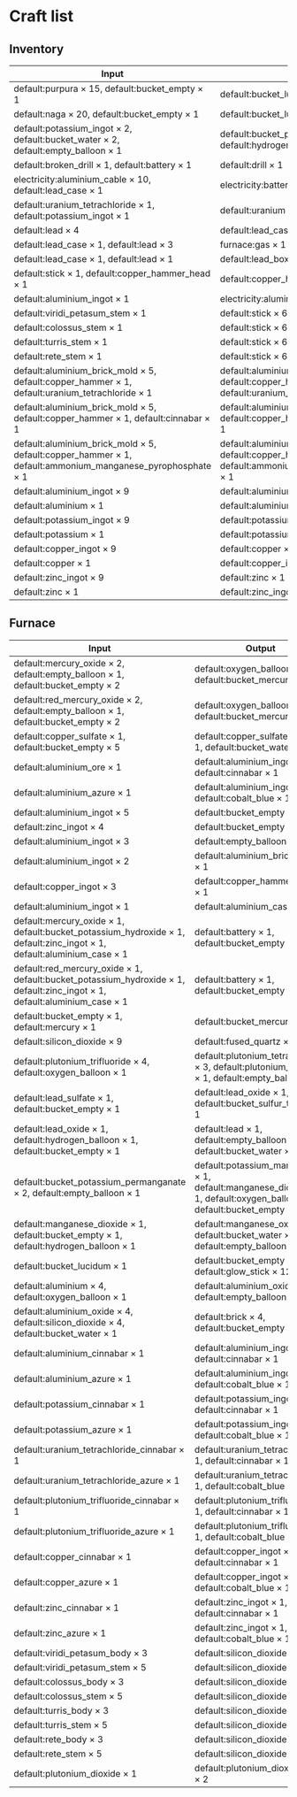 # Craft list
## Inventory
| Input | Output |
| ----- | ------ |
|default:purpura × 15, default:bucket_empty × 1|default:bucket_lucidum × 1|
|default:naga × 20, default:bucket_empty × 1|default:bucket_lucidum × 1|
|default:potassium_ingot × 2, default:bucket_water × 2, default:empty_balloon × 1|default:bucket_potassium_hydroxide × 2, default:hydrogen_balloon × 2|
|default:broken_drill × 1, default:battery × 1|default:drill × 1|
|electricity:aluminium_cable × 10, default:lead_case × 1|electricity:battery_box × 1|
|default:uranium_tetrachloride × 1, default:potassium_ingot × 1|default:uranium × 1, default:potassium_chloride × 4|
|default:lead × 4|default:lead_case × 1|
|default:lead_case × 1, default:lead × 3|furnace:gas × 1|
|default:lead_case × 1, default:lead × 1|default:lead_box × 1|
|default:stick × 1, default:copper_hammer_head × 1|default:copper_hammer × 1|
|default:aluminium_ingot × 1|electricity:aluminium_cable × 15|
|default:viridi_petasum_stem × 1|default:stick × 6|
|default:colossus_stem × 1|default:stick × 6|
|default:turris_stem × 1|default:stick × 6|
|default:rete_stem × 1|default:stick × 6|
|default:aluminium_brick_mold × 5, default:copper_hammer × 1, default:uranium_tetrachloride × 1|default:aluminium_brick_mold × 5, default:copper_hammer × 1, default:uranium_tetrachloride_brick × 1|
|default:aluminium_brick_mold × 5, default:copper_hammer × 1, default:cinnabar × 1|default:aluminium_brick_mold × 5, default:copper_hammer × 1, default:cinnabar_brick × 1|
|default:aluminium_brick_mold × 5, default:copper_hammer × 1, default:ammonium_manganese_pyrophosphate × 1|default:aluminium_brick_mold × 5, default:copper_hammer × 1, default:ammonium_manganese_pyrophosphate_brick × 1|
|default:aluminium_ingot × 9|default:aluminium × 1|
|default:aluminium × 1|default:aluminium_ingot × 9|
|default:potassium_ingot × 9|default:potassium × 1|
|default:potassium × 1|default:potassium_ingot × 9|
|default:copper_ingot × 9|default:copper × 1|
|default:copper × 1|default:copper_ingot × 9|
|default:zinc_ingot × 9|default:zinc × 1|
|default:zinc × 1|default:zinc_ingot × 9|

## Furnace
| Input | Output |
| ----- | ------ |
|default:mercury_oxide × 2, default:empty_balloon × 1, default:bucket_empty × 2|default:oxygen_balloon × 1, default:bucket_mercury × 2|
|default:red_mercury_oxide × 2, default:empty_balloon × 1, default:bucket_empty × 2|default:oxygen_balloon × 1, default:bucket_mercury × 2|
|default:copper_sulfate × 1, default:bucket_empty × 5|default:copper_sulfate_pure × 1, default:bucket_water × 5|
|default:aluminium_ore × 1|default:aluminium_ingot × 1, default:cinnabar × 1|
|default:aluminium_azure × 1|default:aluminium_ingot × 1, default:cobalt_blue × 1|
|default:aluminium_ingot × 5|default:bucket_empty × 1|
|default:zinc_ingot × 4|default:bucket_empty × 1|
|default:aluminium_ingot × 3|default:empty_balloon × 1|
|default:aluminium_ingot × 2|default:aluminium_brick_mold × 1|
|default:copper_ingot × 3|default:copper_hammer_head × 1|
|default:aluminium_ingot × 1|default:aluminium_case × 1|
|default:mercury_oxide × 1, default:bucket_potassium_hydroxide × 1, default:zinc_ingot × 1, default:aluminium_case × 1|default:battery × 1, default:bucket_empty × 1|
|default:red_mercury_oxide × 1, default:bucket_potassium_hydroxide × 1, default:zinc_ingot × 1, default:aluminium_case × 1|default:battery × 1, default:bucket_empty × 1|
|default:bucket_empty × 1, default:mercury × 1|default:bucket_mercury × 1|
|default:silicon_dioxide × 9|default:fused_quartz × 1|
|default:plutonium_trifluoride × 4, default:oxygen_balloon × 1|default:plutonium_tetrafluoride × 3, default:plutonium_dioxide × 1, default:empty_balloon × 1|
|default:lead_sulfate × 1, default:bucket_empty × 1|default:lead_oxide × 1, default:bucket_sulfur_trioxide × 1|
|default:lead_oxide × 1, default:hydrogen_balloon × 1, default:bucket_empty × 1|default:lead × 1, default:empty_balloon × 1, default:bucket_water × 1|
|default:bucket_potassium_permanganate × 2, default:empty_balloon × 1|default:potassium_manganate × 1, default:manganese_dioxide × 1, default:oxygen_balloon × 1, default:bucket_empty × 1|
|default:manganese_dioxide × 1, default:bucket_empty × 1, default:hydrogen_balloon × 1|default:manganese_oxide × 1, default:bucket_water × 1, default:empty_balloon × 1|
|default:bucket_lucidum × 1|default:bucket_empty × 1, default:glow_stick × 12|
|default:aluminium × 4, default:oxygen_balloon × 1|default:aluminium_oxide × 2, default:empty_balloon × 1|
|default:aluminium_oxide × 4, default:silicon_dioxide × 4, default:bucket_water × 1|default:brick × 4, default:bucket_empty × 1|
|default:aluminium_cinnabar × 1|default:aluminium_ingot × 1, default:cinnabar × 1|
|default:aluminium_azure × 1|default:aluminium_ingot × 1, default:cobalt_blue × 1|
|default:potassium_cinnabar × 1|default:potassium_ingot × 1, default:cinnabar × 1|
|default:potassium_azure × 1|default:potassium_ingot × 1, default:cobalt_blue × 1|
|default:uranium_tetrachloride_cinnabar × 1|default:uranium_tetrachloride × 1, default:cinnabar × 1|
|default:uranium_tetrachloride_azure × 1|default:uranium_tetrachloride × 1, default:cobalt_blue × 1|
|default:plutonium_trifluoride_cinnabar × 1|default:plutonium_trifluoride × 1, default:cinnabar × 1|
|default:plutonium_trifluoride_azure × 1|default:plutonium_trifluoride × 1, default:cobalt_blue × 1|
|default:copper_cinnabar × 1|default:copper_ingot × 1, default:cinnabar × 1|
|default:copper_azure × 1|default:copper_ingot × 1, default:cobalt_blue × 1|
|default:zinc_cinnabar × 1|default:zinc_ingot × 1, default:cinnabar × 1|
|default:zinc_azure × 1|default:zinc_ingot × 1, default:cobalt_blue × 1|
|default:viridi_petasum_body × 3|default:silicon_dioxide × 1|
|default:viridi_petasum_stem × 5|default:silicon_dioxide × 1|
|default:colossus_body × 3|default:silicon_dioxide × 1|
|default:colossus_stem × 5|default:silicon_dioxide × 1|
|default:turris_body × 3|default:silicon_dioxide × 1|
|default:turris_stem × 5|default:silicon_dioxide × 1|
|default:rete_body × 3|default:silicon_dioxide × 1|
|default:rete_stem × 5|default:silicon_dioxide × 1|
|default:plutonium_dioxide × 1|default:plutonium_dioxide_brick × 2|

